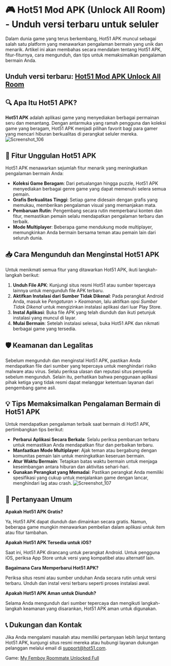 # 🎮 Hot51 Mod APK (Unlock All Room) - Unduh versi terbaru untuk seluler

Dalam dunia game yang terus berkembang, Hot51 APK muncul sebagai salah satu platform yang menawarkan pengalaman bermain yang unik dan menarik. Artikel ini akan membahas secara mendalam tentang Hot51 APK, fitur-fiturnya, cara mengunduh, dan tips untuk memaksimalkan pengalaman bermain Anda.

## Unduh versi terbaru: [Hot51 Mod APK Unlock All Room](https://spoo.me/IWDBDI)

## 🔍 Apa Itu Hot51 APK?

**Hot51 APK** adalah aplikasi game yang menyediakan berbagai permainan seru dan menantang. Dengan antarmuka yang ramah pengguna dan koleksi game yang beragam, Hot51 APK menjadi pilihan favorit bagi para gamer yang mencari hiburan berkualitas di perangkat seluler mereka.
![Screenshot_106](https://github.com/user-attachments/assets/b663124d-f0c1-4d56-88d9-45285cb34bc5)

## 🌟 Fitur Unggulan Hot51 APK

Hot51 APK menawarkan sejumlah fitur menarik yang meningkatkan pengalaman bermain Anda:

- **Koleksi Game Beragam**: Dari petualangan hingga puzzle, Hot51 APK menyediakan berbagai genre game yang dapat memenuhi selera semua pemain.
- **Grafis Berkualitas Tinggi**: Setiap game didesain dengan grafis yang memukau, memberikan pengalaman visual yang memanjakan mata.
- **Pembaruan Rutin**: Pengembang secara rutin memperbarui konten dan fitur, memastikan pemain selalu mendapatkan pengalaman terbaru dan terbaik.
- **Mode Multiplayer**: Beberapa game mendukung mode multiplayer, memungkinkan Anda bermain bersama teman atau pemain lain dari seluruh dunia.

## 📥 Cara Mengunduh dan Menginstal Hot51 APK

Untuk menikmati semua fitur yang ditawarkan Hot51 APK, ikuti langkah-langkah berikut:

1. **Unduh File APK**: Kunjungi situs resmi Hot51 atau sumber tepercaya lainnya untuk mengunduh file APK terbaru.
2. **Aktifkan Instalasi dari Sumber Tidak Dikenal**: Pada perangkat Android Anda, masuk ke *Pengaturan* > *Keamanan*, lalu aktifkan opsi *Sumber Tidak Dikenal* untuk mengizinkan instalasi aplikasi dari luar Play Store.
3. **Instal Aplikasi**: Buka file APK yang telah diunduh dan ikuti petunjuk instalasi yang muncul di layar.
4. **Mulai Bermain**: Setelah instalasi selesai, buka Hot51 APK dan nikmati berbagai game yang tersedia.

## 🛡️ Keamanan dan Legalitas

Sebelum mengunduh dan menginstal Hot51 APK, pastikan Anda mendapatkan file dari sumber yang tepercaya untuk menghindari risiko malware atau virus. Selalu periksa ulasan dan reputasi situs penyedia sebelum mengunduh. Selain itu, perhatikan bahwa penggunaan aplikasi pihak ketiga yang tidak resmi dapat melanggar ketentuan layanan dari pengembang game asli.

## 💡 Tips Memaksimalkan Pengalaman Bermain di Hot51 APK

Untuk mendapatkan pengalaman terbaik saat bermain di Hot51 APK, pertimbangkan tips berikut:

- **Perbarui Aplikasi Secara Berkala**: Selalu periksa pembaruan terbaru untuk memastikan Anda mendapatkan fitur dan perbaikan terbaru.
- **Manfaatkan Mode Multiplayer**: Ajak teman atau bergabung dengan komunitas pemain lain untuk meningkatkan keseruan bermain.
- **Atur Waktu Bermain**: Tetapkan batas waktu bermain untuk menjaga keseimbangan antara hiburan dan aktivitas sehari-hari.
- **Gunakan Perangkat yang Memadai**: Pastikan perangkat Anda memiliki spesifikasi yang cukup untuk menjalankan game dengan lancar, menghindari lag atau crash.
![Screenshot_107](https://github.com/user-attachments/assets/37fd7943-3076-4832-8ee8-e1014319b31d)

## 🤔 Pertanyaan Umum

**Apakah Hot51 APK Gratis?**

Ya, Hot51 APK dapat diunduh dan dimainkan secara gratis. Namun, beberapa game mungkin menawarkan pembelian dalam aplikasi untuk item atau fitur tambahan.

**Apakah Hot51 APK Tersedia untuk iOS?**

Saat ini, Hot51 APK dirancang untuk perangkat Android. Untuk pengguna iOS, periksa App Store untuk versi yang kompatibel atau alternatif lain.

**Bagaimana Cara Memperbarui Hot51 APK?**

Periksa situs resmi atau sumber unduhan Anda secara rutin untuk versi terbaru. Unduh dan instal versi terbaru seperti proses instalasi awal.

**Apakah Hot51 APK Aman untuk Diunduh?**

Selama Anda mengunduh dari sumber tepercaya dan mengikuti langkah-langkah keamanan yang disarankan, Hot51 APK aman untuk digunakan.

## 📞 Dukungan dan Kontak

Jika Anda mengalami masalah atau memiliki pertanyaan lebih lanjut tentang Hot51 APK, kunjungi situs resmi mereka atau hubungi layanan dukungan pelanggan melalui email di support@hot51.com.

Game: [My Femboy Roommate Unlocked Full](https://github.com/My-Femboy-Roommate-for-Mobile)
